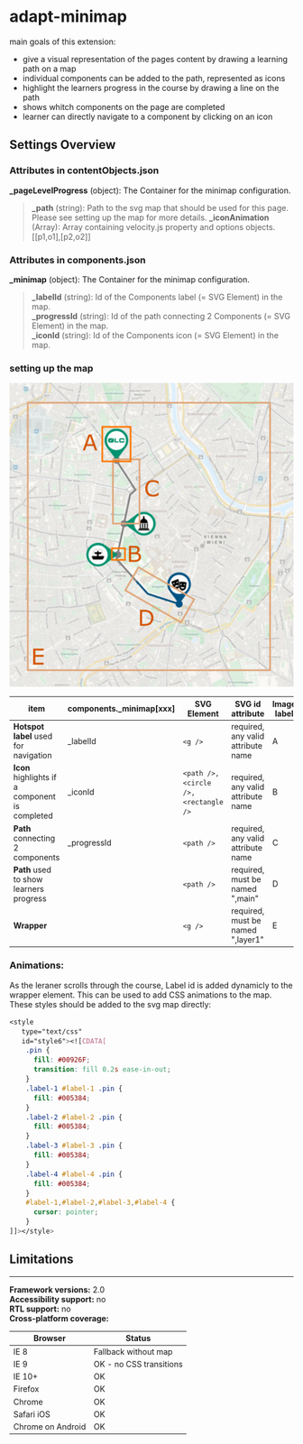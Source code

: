 # adapt-minimap

main goals of this extension:
- give a visual representation of the pages content by drawing a learning path on a map
- individual components can be added to the path, represented as icons
- highlight the learners progress in the course by drawing a line on the path
- shows whitch components on the page are completed
- learner can directly navigate to a component by clicking on an icon

## Settings Overview

### Attributes in contentObjects.json

**_pageLevelProgress** (object): The Container for the minimap configuration.  
>**_path** (string): Path to the svg map that should be used for this page. Please see setting up the map for more details.
>**_iconAnimation** (Array): Array containing velocity.js property and options objects. [[p1,o1],[p2,o2]] 

### Attributes in components.json
**_minimap** (object): The Container for the minimap configuration.  
>**_labelId** (string): Id of the Components label (= SVG Element) in the map.   
>**_progressId** (string): Id of the path connecting 2 Components (= SVG Element) in the map.   
>**_iconId** (string): Id of the Components icon (= SVG Element) in the map.   

### setting up the map
![map setup](https://raw.githubusercontent.com/LearnChamp/adapt-minimap/master/examples/mapDescription.png "")

| item         | components._minimap[xxx] | SVG Element   | SVG id attribute                   | Image label |
|--------------|--------------------------|---------------|------------------------------------|-------------|
|**Hotspot label** used for navigation | _labelId | `<g />` | required, any valid attribute name | A |
|**Icon** highlights if a component is completed | _iconId | `<path />,<circle />, <rectangle />` | required, any valid attribute name | B |
|**Path** connecting 2 components | _progressId | `<path />` | required, any valid attribute name | C |
|**Path** used to show learners progress |  | `<path />` | required, must be named ",main" | D |
|**Wrapper** |  | `<g />` | required, must be named ",layer1" | E |


### Animations:
As the leraner scrolls through the course, Label id is added dynamicly to the wrapper element. This can be used to add CSS animations to the map. These styles should be added to the svg map directly: 
``` CSS
<style
   type="text/css"
   id="style6"><![CDATA[
    .pin {
      fill: #00926F;
      transition: fill 0.2s ease-in-out;
    }
    .label-1 #label-1 .pin {
      fill: #005384;
    }
    .label-2 #label-2 .pin {
      fill: #005384;
    }
    .label-3 #label-3 .pin {
      fill: #005384;
    }
    .label-4 #label-4 .pin {
      fill: #005384;
    }
    #label-1,#label-2,#label-3,#label-4 {
      cursor: pointer;
    }
]]></style>
```

## Limitations

----------------------------
**Framework versions:**  2.0         
**Accessibility support:** no   
**RTL support:** no     
**Cross-platform coverage:**    

| Browser           | Status                  |
|-------------------|-------------------------|
| IE 8              | Fallback without map    |
| IE 9              | OK - no CSS transitions |
| IE 10+            | OK                      |
| Firefox           | OK                      |
| Chrome            | OK                      |
| Safari iOS        | OK                      |
| Chrome on Android | OK                      |